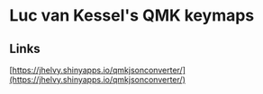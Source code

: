 # Luc van Kessel's QMK keymaps

## Links
[https://jhelvy.shinyapps.io/qmkjsonconverter/](https://jhelvy.shinyapps.io/qmkjsonconverter/)